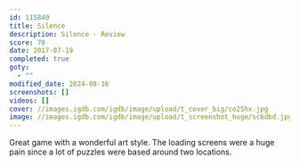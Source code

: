 ```yaml
---
id: 115840
title: Silence
description: Silence - Review
score: 70
date: 2017-07-19
completed: true
goty:
  - ""
modified_date: 2024-08-16
screenshots: []
videos: []
cover: //images.igdb.com/igdb/image/upload/t_cover_big/co25hx.jpg
image: //images.igdb.com/igdb/image/upload/t_screenshot_huge/sc6dbd.jpg
---
```

Great game with a wonderful art style. The loading screens were a huge pain since a lot of puzzles were based around two locations.